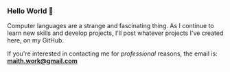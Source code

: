 ### Hello World 👋

Computer languages are a strange and fascinating thing. As I continue to learn new skills and develop projects, I'll post whatever projects I've created here, on my GitHub. 

If you're interested in contacting me for _professional_ reasons, the email is: **maith.work@gmail.com**


<!--
**Maith062/Maith062** is a ✨ _special_ ✨ repository because its `README.md` (this file) appears on your GitHub profile.

Here are some ideas to get you started:

- 🔭 I’m currently working on ...
- 🌱 I’m currently learning ...
- 👯 I’m looking to collaborate on ...
- 🤔 I’m looking for help with ...
- 💬 Ask me about ...
- 📫 How to reach me: ...
- 😄 Pronouns: ...
- ⚡ Fun fact: ...
-->
